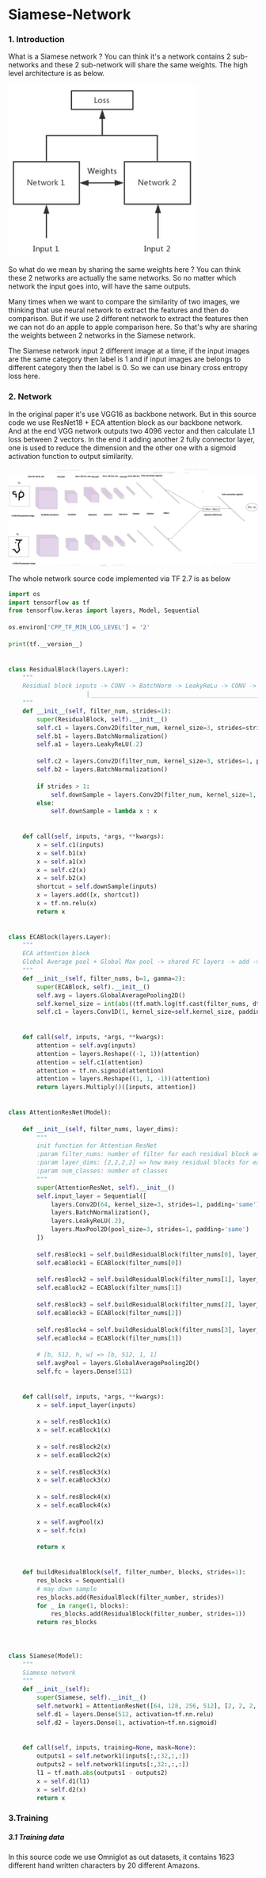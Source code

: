 # Siamese-Network

### 1. Introduction

What is a Siamese network ? You can think it's a network contains 2 sub-networks and these 2 sub-network will share the same weights. The high level architecture is as below.

![highlevel](https://github.com/Qucy/Siamese-Network/blob/master/img/highlevel.jpg)

So what do we mean by sharing the same weights here ? You can think these 2 networks are actually the same networks. So no matter which network the input goes into, will have the same outputs. 

Many times when we want to compare the similarity of two images, we thinking that use neural network to extract the features and then do comparison. But if we use 2 different network to extract the features then we can not do an apple to apple comparison here. So that's why are sharing the weights between 2 networks in the Siamese network.

The Siamese network input 2 different image at a time, if the input images are the same category then label is 1 and if input images are belongs to different category then the label is 0. So we can use binary cross entropy loss here.

### 2. Network

In the original paper it's use VGG16 as backbone network. But in this source code we use ResNet18 + ECA attention block as our backbone network. And at the end VGG network outputs two 4096 vector and then calculate L1 loss between 2 vectors. In the end it adding another 2 fully connector layer, one is used to reduce the dimension and the other one with a sigmoid activation function to output similarity.

![network](https://github.com/Qucy/Siamese-Network/blob/master/img/network.jpg)

The whole network source code implemented via TF 2.7 is as below

```python
import os
import tensorflow as tf
from tensorflow.keras import layers, Model, Sequential

os.environ['CPP_TF_MIN_LOG_LEVEL'] = '2'

print(tf.__version__)


class ResidualBlock(layers.Layer):
    """
    Residual block inputs -> CONV -> BatchNorm -> LeakyReLu -> CONV -> BatchNorm + concat + LeakyReLu
                      |______________________________________________________________|
    """
    def __init__(self, filter_num, strides=1):
        super(ResidualBlock, self).__init__()
        self.c1 = layers.Conv2D(filter_num, kernel_size=3, strides=strides, padding='same')
        self.b1 = layers.BatchNormalization()
        self.a1 = layers.LeakyReLU(.2)

        self.c2 = layers.Conv2D(filter_num, kernel_size=3, strides=1, padding='same')
        self.b2 = layers.BatchNormalization()

        if strides > 1:
            self.downSample = layers.Conv2D(filter_num, kernel_size=1, strides=strides)
        else:
            self.downSample = lambda x : x


    def call(self, inputs, *args, **kwargs):
        x = self.c1(inputs)
        x = self.b1(x)
        x = self.a1(x)
        x = self.c2(x)
        x = self.b2(x)
        shortcut = self.downSample(inputs)
        x = layers.add([x, shortcut])
        x = tf.nn.relu(x)
        return x


class ECABlock(layers.Layer):
    """
    ECA attention block
    Global Average pool + Global Max pool -> shared FC layers -> add -> sigmoid * inputs
    """
    def __init__(self, filter_nums, b=1, gamma=2):
        super(ECABlock, self).__init__()
        self.avg = layers.GlobalAveragePooling2D()
        self.kernel_size = int(abs((tf.math.log(tf.cast(filter_nums, dtype=tf.float32), 2) + b) / gamma))
        self.c1 = layers.Conv1D(1, kernel_size=self.kernel_size, padding="same", use_bias=False)


    def call(self, inputs, *args, **kwargs):
        attention = self.avg(inputs)
        attention = layers.Reshape((-1, 1))(attention)
        attention = self.c1(attention)
        attention = tf.nn.sigmoid(attention)
        attention = layers.Reshape((1, 1, -1))(attention)
        return layers.Multiply()([inputs, attention])


class AttentionResNet(Model):

    def __init__(self, filter_nums, layer_dims):
        """
        init function for Attention ResNet
        :param filter_nums: number of filter for each residual block and attention block
        :param layer_dims: [2,2,2,2] => how many residual blocks for each residual module
        :param num_classes: number of classes
        """
        super(AttentionResNet, self).__init__()
        self.input_layer = Sequential([
            layers.Conv2D(64, kernel_size=3, strides=1, padding='same'),
            layers.BatchNormalization(),
            layers.LeakyReLU(.2),
            layers.MaxPool2D(pool_size=3, strides=1, padding='same')
        ])

        self.resBlock1 = self.buildResidualBlock(filter_nums[0], layer_dims[0])
        self.ecaBlock1 = ECABlock(filter_nums[0])

        self.resBlock2 = self.buildResidualBlock(filter_nums[1], layer_dims[1], strides=2)
        self.ecaBlock2 = ECABlock(filter_nums[1])

        self.resBlock3 = self.buildResidualBlock(filter_nums[2], layer_dims[2], strides=2)
        self.ecaBlock3 = ECABlock(filter_nums[2])

        self.resBlock4 = self.buildResidualBlock(filter_nums[3], layer_dims[3], strides=2)
        self.ecaBlock4 = ECABlock(filter_nums[3])

        # [b, 512, h, w] => [b, 512, 1, 1]
        self.avgPool = layers.GlobalAveragePooling2D()
        self.fc = layers.Dense(512)


    def call(self, inputs, *args, **kwargs):
        x = self.input_layer(inputs)

        x = self.resBlock1(x)
        x = self.ecaBlock1(x)

        x = self.resBlock2(x)
        x = self.ecaBlock2(x)

        x = self.resBlock3(x)
        x = self.ecaBlock3(x)

        x = self.resBlock4(x)
        x = self.ecaBlock4(x)

        x = self.avgPool(x)
        x = self.fc(x)

        return x


    def buildResidualBlock(self, filter_number, blocks, strides=1):
        res_blocks = Sequential()
        # may down sample
        res_blocks.add(ResidualBlock(filter_number, strides))
        for _ in range(1, blocks):
            res_blocks.add(ResidualBlock(filter_number, strides=1))
        return res_blocks



class Siamese(Model):
    """
    Siamese network
    """
    def __init__(self):
        super(Siamese, self).__init__()
        self.network1 = AttentionResNet([64, 128, 256, 512], [2, 2, 2, 2])
        self.d1 = layers.Dense(512, activation=tf.nn.relu)
        self.d2 = layers.Dense(1, activation=tf.nn.sigmoid)


    def call(self, inputs, training=None, mask=None):
        outputs1 = self.network1(inputs[:,:32,:,:])
        outputs2 = self.network1(inputs[:,32:,:,:])
        l1 = tf.math.abs(outputs1 - outputs2)
        x = self.d1(l1)
        x = self.d2(x)
        return x

```

### 3.Training

##### 3.1 Training data

In this source code we use Omniglot as out datasets, it contains 1623 different hand written characters by 20 different Amazons. 

